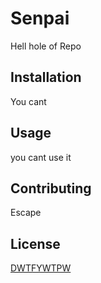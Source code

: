# Senpai

Hell hole of Repo

## Installation
You cant
 
## Usage

you cant use it

## Contributing
Escape


## License
[DWTFYWTPW](https://github.com/amywastaken/Senpai/blob/Senpai/LICENSE.md)
